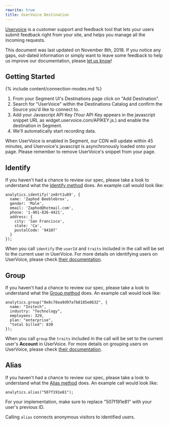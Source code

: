 ```yaml
---
rewrite: true
title: UserVoice Destination
---
```


[Uservoice](https://www.uservoice.com/) is a customer support and feedback tool that lets your users submit feedback right from your site, and helps you manage all the incoming requests.

This document was last updated on November 8th, 2018. If you notice any gaps, out-dated information or simply want to leave some feedback to help us improve our documentation, please [let us know](https://segment.com/help/contact)!

## Getting Started

{% include content/connection-modes.md %}

1. From your Segment UI's Destinations page click on "Add Destination".
2. Search for "UserVoice" within the Destinations Catalog and confirm the Source you'd like to connect to.
3. Add your Javascript API Key (Your API Key appears in the javascript snippet URL as widget.uservoice.com/APIKEY.js.) and enable the destination in Segment.
4. We'll automatically start recording data.

When UserVoice is enabled in Segment, our CDN will update within 45 minutes, and Uservoice's javascript is asynchronously loaded onto your page. Please remember to remove UserVoice's snippet from your page.

## Identify


If you haven't had a chance to review our spec, please take a look to understand what the [Identify method](https://segment.com/docs/spec/identify/) does. An example call would look like:

```
analytics.identify('ze8rt1u89', {
  name: 'Zaphod Beeblebrox',
  gender: 'Male',
  email: 'Zaphod@hotmail.com',
  phone: '1-401-826-4421',
  address: {
    city: 'San Francisco',
    state: 'Ca',
    postalCode: '94107'
  }
});
```

When you call `identify` the `userId` and `traits` included in the call will be set to the current user in UserVoice. For more details on identifying users on UserVoice, please check [their documentation](https://developer.uservoice.com/docs/widgets/identify/).

## Group

If you haven't had a chance to review our spec, please take a look to understand what the [Group method](https://segment.com/docs/spec/group/) does. An example call would look like:

```
analytics.group("0e8c78ea9d97a7b8185e8632", {
  name: "Initech",
  industry: "Technology",
  employees: 329,
  plan: "enterprise",
  "total billed": 830
});
```

When you call `group` the `traits` included in the call will be set to the current user's **Account** in UserVoice. For more details on grouping users on UserVoice, please check [their documentation](https://developer.uservoice.com/docs/widgets/identify/).

## Alias

If you haven't had a chance to review our spec, please take a look to understand what the [Alias method](https://segment.com/docs/spec/alias/) does. An example call would look like:

```
analytics.alias("507f191e81");
```
For your implementation, make sure to replace "507f191e81" with your user's previous ID.

Calling `alias` connects anonymous visitors to identified users.
